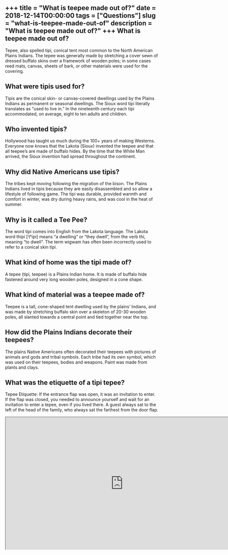 +++
title = "What is teepee made out of?"
date = 2018-12-14T00:00:00
tags = ["Questions"]
slug = "what-is-teepee-made-out-of"
description = "What is teepee made out of?"
+++
What is teepee made out of?
---------------------------

Tepee, also spelled tipi, conical tent most common to the North American Plains Indians. The tepee was generally made by stretching a cover sewn of dressed buffalo skins over a framework of wooden poles; in some cases reed mats, canvas, sheets of bark, or other materials were used for the covering.

What were tipis used for?
-------------------------

Tipis are the conical skin- or canvas-covered dwellings used by the Plains Indians as permanent or seasonal dwellings. The Sioux word tipi literally translates as “used to live in.” In the nineteenth century each tipi accommodated, on average, eight to ten adults and children.

Who invented tipis?
-------------------

Hollywood has taught us much during the 100+ years of making Westerns. Everyone now knows that the Lakota (Sioux) invented the teepee and that all teepee’s are made of buffalo hides. By the time that the White Man arrived, the Sioux invention had spread throughout the continent.

Why did Native Americans use tipis?
-----------------------------------

The tribes kept moving following the migration of the bison. The Plains Indians lived in tipis because they are easily disassembled and so allow a lifestyle of following game. The tipi was durable, provided warmth and comfort in winter, was dry during heavy rains, and was cool in the heat of summer.

Why is it called a Tee Pee?
---------------------------

The word tipi comes into English from the Lakota language. The Lakota word thípi \[ˈtʰipi\] means “a dwelling” or “they dwell”, from the verb thí, meaning “to dwell”. The term wigwam has often been incorrectly used to refer to a conical skin tipi.

What kind of home was the tipi made of?
---------------------------------------

A tepee (tipi, teepee) is a Plains Indian home. It is made of buffalo hide fastened around very long wooden poles, designed in a cone shape.

What kind of material was a teepee made of?
-------------------------------------------

Teepee is a tall, cone-shaped tent dwelling used by the plains’ Indians, and was made by stretching buffalo skin over a skeleton of 20-30 wooden poles, all slanted towards a central point and tied together near the top.

How did the Plains Indians decorate their teepees?
--------------------------------------------------

The plains Native Americans often decorated their teepees with pictures of animals and gods and tribal symbols. Each tribe had its own symbol, which was used on their teepees, bodies and weapons. Paint was made from plants and clays.

What was the etiquette of a tipi tepee?
---------------------------------------

Tepee Etiquette: If the entrance flap was open, it was an invitation to enter. If the flap was closed, you needed to announce yourself and wait for an invitation to enter a tepee, even if you lived there. A guest always sat to the left of the head of the family, who always sat the farthest from the door flap.

<iframe allow="accelerometer; autoplay; clipboard-write; encrypted-media; gyroscope; picture-in-picture" allowfullscreen="" class="__youtube_prefs__  epyt-is-override  no-lazyload" data-no-lazy="1" data-origheight="433" data-origwidth="770" data-skipgform_ajax_framebjll="" height="433" id="_ytid_17286" loading="lazy" src="https://www.youtube.com/embed/G6CU5uHltIw?enablejsapi=1&autoplay=0&cc_load_policy=0&cc_lang_pref=&iv_load_policy=1&loop=0&modestbranding=0&rel=1&fs=1&playsinline=0&autohide=2&theme=dark&color=red&controls=1&" title="YouTube player" width="770"></iframe>